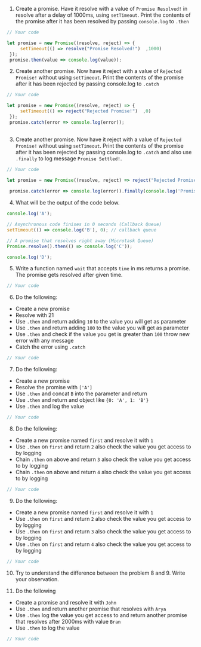 1. Create a promise. Have it resolve with a value of `Promise Resolved!` in resolve after a delay of 1000ms, using `setTimeout`. Print the contents of the promise after it has been resolved by passing `console.log` to `.then`

```js
// Your code

let promise = new Promise((resolve, reject) => {
     setTimeout(() => resolve("Promise Resolved!")  ,1000)
 });
 promise.then(value => console.log(value));
```

2. Create another promise. Now have it reject with a value of `Rejected Promise!` without using `setTimeout`. Print the contents of the promise after it has been rejected by passing console.log to `.catch`

```js
// Your code

let promise = new Promise((resolve, reject) => {
     setTimeout(() => reject("Rejected Promise!")  ,0)
 });
 promise.catch(error => console.log(error));
 
```

3. Create another promise. Now have it reject with a value of `Rejected Promise!` without using `setTimeout`. Print the contents of the promise after it has been rejected by passing console.log to `.catch` and also use `.finally` to log message `Promise Settled!`.

```js
// Your code

let promise = new Promise((resolve, reject) => reject("Rejected Promise!"))
 
 promise.catch(error => console.log(error)).finally(console.log('Promise Settled!'));

```

4. What will be the output of the code below.

```js
console.log('A');

// Asynchronous code finises in 0 seconds (Callback Queue)
setTimeout(() => console.log('B'), 0); // callback queue

// A promise that resolves right away (Microtask Queue)
Promise.resolve().then(() => console.log('C'));

console.log('D');
```

5. Write a function named `wait` that accepts `time` in ms returns a promise. The promise gets resolved after given time.

```js
// Your code
```

6. Do the following:

- Create a new promise
- Resolve with 21
- Use `.then` and return adding `10` to the value you will get as parameter
- Use `.then` and return adding `100` to the value you will get as parameter
- Use `.then` and check if the value you get is greater than `100` throw new error with any message
- Catch the error using `.catch`

```js
// Your code
```

7. Do the following:

- Create a new promise
- Resolve the promise with `['A']`
- Use `.then` and concat `B` into the parameter and return
- Use `.then` and return and object like `{0: 'A', 1: 'B'}`
- Use `.then` and log the value

```js
// Your code
```

8. Do the following:

- Create a new promise named `first` and resolve it with `1`
- Use `.then` on `first` and return `2` also check the value you get access to by logging
- Chain `.then` on above and return `3` also check the value you get access to by logging
- Chain `.then` on above and return `4` also check the value you get access to by logging

```js
// Your code
```

9. Do the following:

- Create a new promise named `first` and resolve it with `1`
- Use `.then` on `first` and return `2` also check the value you get access to by logging
- Use `.then` on `first` and return `3` also check the value you get access to by logging
- Use `.then` on `first` and return `4` also check the value you get access to by logging

```js
// Your code
```

10. Try to understand the difference between the problem 8 and 9. Write your observation.

11. Do the following

- Create a promise and resolve it with `John`
- Use `.then` and return another promise that resolves with `Arya`
- Use `.then` log the value you get access to and return another promise that resolves after 2000ms with value `Bran`
- Use `.then` to log the value

```js
// Your code
```
<!-- Create a promise. Have it resolve with a value of Promise Resolved! in resolve after a delay of 1000ms, using setTimeout. Print the contents of the promise after it has been resolved by passing console.log to .then
 
Create another promise. Now have it reject with a value of Rejected Promise! without using setTimeout. Print the contents of the promise after it has been rejected by passing console.log to .catch
 
Create another promise. Now have it reject with a value of Rejected Promise! without using setTimeout. Print the contents of the promise after it has been rejected by passing console.log to .catch and also use .finally to log message Promise Settled!.
 
What will be the output of the code below.
console.log('A');

// Asynchronous code finises in 0 seconds (Callback Queue)
setTimeout(() => console.log('B'), 0); // callback queue

// A promise that resolves right away (Microtask Queue)
Promise.resolve().then(() => console.log('C'));

console.log('D');

//OUTPUTS

// A
// D 
// C
// B
Write a function named wait that accepts time in ms returns a promise. The promise gets resolved after given time.
function wait(time) {
    return new Promise((resolve, reject) => setTimeout(() => resolve("Promise Rsolved!") ,time)).then(value => console.log(value));
}

wait(1000).then(console.log);
Do the following:
Create a new promise
Resolve with 21
Use .then and return adding 10 to the value you will get as parameter
Use .then and return adding 100 to the value you will get as parameter
Use .then and check if the value you get is greater than 100 throw new error with any message
Catch the error using .catch
let data = new Promise((resolve, reject) => {
  resolve(21);
})
  .then((value) => {
    return value + 10;
  })
  .then((value) => {
    return value + 100;
  })
  .then((value) => {
    if (value > 100) {
      throw new Error('greater than 100');
    }
  })
  .catch((error) => console.log(error));
Do the following:
Create a new promise
Resolve the promise with ['A']
Use .then and concat B into the parameter and return
Use .then and return and object like {0: 'A', 1: 'B'}
Use .then and log the value
let data = new Promise((res, rej) => {
  res(['A']);
})
  .then((value) => {
    console.log(value);
    return value.concat('B');
  })
  .then((value) => {
    console.log(value);
    return value.reduce((acc, cv, i) => {
      acc[i] = cv;
      return acc;
    }, {});
  })
  .then((value) => {
    console.log(value);
  });
Do the following:
Create a new promise named first and resolve it with 1
Use .then on first and return 2 also check the value you get access to by logging
Chain .then on above and return 3 also check the value you get access to by logging
Chain .then on above and return 4 also check the value you get access to by logging
let first = new Promise((res, rej) => {
  res(1);
})
  .then((value) => {
      console.log(value);
      return 2;
  })
  .then((value) => {
      console.log(value);
      return 3;
  })
    .then((value) => {
      console.log(value);
      return 4;
  });
Do the following:
Create a new promise named first and resolve it with 1
Use .then on first and return 2 also check the value you get access to by logging
Use .then on first and return 3 also check the value you get access to by logging
Use .then on first and return 4 also check the value you get access to by logging
let first = new Promise((res, rej) => {
  res(1);
});
  first.then((value) => {
      console.log(value);
      return 2;
  });
  first.then((value) => {
      console.log(value);
      return 3;
  });
    first.then((value) => {
      console.log(value);
      return 4;
  });

Try to understand the difference between the problem 8 and 9. Write your observation.
In the 8th question, we are doing the Promise chaining, so that the return value from one chain to the other chain.value will undergo the required operations and gives the required output.

In the 9th question, we are assigning the value of "first" with new promise, applied the "then" on it. assign this value to first again , apply it again and agian till the value outcomes.

Do the following
Create a promise and resolve it with John
Use .then and return another promise that resolves with Arya
Use .then log the value you get access to and return another promise that resolves after 2000ms with value Bran
Use .then to log the value
let promise = new Promise((res, rej) => {
  res(`John`);
})
  .then((value) => {
    return Promise.resolve('Arya');
  })
  .then((value) => {
      console.log(value);
    return new Promise((res)=>{
      setTimeout(() => res("Bran"),1000);
    });
  })
  .then((value) => console.log(value)); -->
